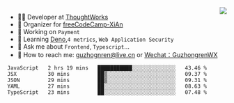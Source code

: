 <img align="right" src="https://github-readme-stats.vercel.app/api?username=guzhongren&show_icons=true&icon_color=805AD5&text_color=000&bg_color=ffffff&hide_title=true" />

- 👨‍💻  Developer at [ThoughtWorks](https://thoughtworks.com)
- 🏢 Organizer for [freeCodeCamp-XiAn](https://github.com/orgs/freeCodeCamp-XiAn)
- 🔭 Working on `Payment`
- 🌱 Learning [Deno](https://deno.land/),`4 metrics`,  `Web Application Security`
- 💬 Ask me about `Frontend`, `Typescript`...
- 🔎 How to reach me: [guzhognren@live.cn](guzhognren@live.cn) or [Wechat：GuzhongrenWX]()

<!--START_SECTION:waka-->
```text
JavaScript   2 hrs 19 mins   ███████████░░░░░░░░░░░░░░   43.46 % 
JSX          30 mins         ██▒░░░░░░░░░░░░░░░░░░░░░░   09.37 % 
JSON         29 mins         ██▒░░░░░░░░░░░░░░░░░░░░░░   09.31 % 
YAML         27 mins         ██░░░░░░░░░░░░░░░░░░░░░░░   08.63 % 
TypeScript   23 mins         ██░░░░░░░░░░░░░░░░░░░░░░░   07.48 % 
```
<!--END_SECTION:waka-->

